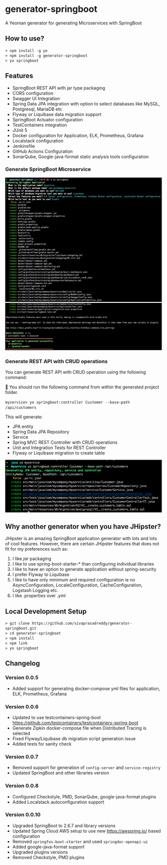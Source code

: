 # generator-springboot
A Yeoman generator for generating Microservices with SpringBoot

## How to use?

```
> npm install -g yo
> npm install -g generator-springboot
> yo springboot
```

## Features

* SpringBoot REST API with jar type packaging
* CORS configuration
* Swagger UI Integration
* Spring Data JPA integration with option to select databases like MySQL, Postgresql, MariaDB etc
* Flyway or Liquibase data migration support
* SpringBoot Actuator configuration
* TestContainers integration
* JUnit 5 
* Docker configuration for Application, ELK, Prometheus, Grafana
* Localstack configuration
* Jenkinsfile
* GitHub Actions Configuration
* SonarQube, Google-java-format static analysis tools configuration


### Generate SpringBoot Microservice

![Microservice Generation](docs/server-generation-1.png)
![Microservice Generation](docs/server-generation-2.png)

### Generate REST API with CRUD operations
You can generate REST API with CRUD operation using the following command:

:high_brightness: You should run the following command from within the generated project folder. 

`myservice> yo springboot:controller Customer --base-path /api/customers`

This will generate:
* JPA entity
* Spring Data JPA Repository
* Service
* Spring MVC REST Controller with CRUD operations
* Unit and Integration Tests for REST Controller
* Flyway or Liquibase migration to create table

![CRUD Generation](docs/crud-generation.png)


## Why another generator when you have JHipster?
JHipster is an amazing SpringBoot application generator with lots and lots of cool features.
However, there are certain JHipster features that does not fit for my preferences such as:

1. I like *jar* packaging
2. I like to use spring-boot-starter-* than configuring individual libraries
3. I like to have an option to generate application without spring-security
4. I prefer Flyway to Liquibase
5. I like to have only minimum and required configuration ie no AsyncConfiguration, LocaleConfiguration, CacheConfiguration, Logstash Logging etc.
6. I like .properties over .yml

## Local Development Setup

```
> git clone https://github.com/sivaprasadreddy/generator-springboot.git
> cd generator-springboot
> npm install 
> npm link
> yo springboot
```

## Changelog

### Version 0.0.5
* Added support for generating docker-compose yml files for application, ELK, Prometheus, Grafana

### Version 0.0.6
* Updated to use testcontainers-spring-boot https://github.com/testcontainers/testcontainers-spring-boot
* Generate Zipkin docker-compose file when Distributed Tracing is selected
* Fixed Flyway/Liquibase db migration script generation issue
* Added tests for sanity check

### Version 0.0.7
* Removed support for generation of `config-server` and `service-registry`
* Updated SpringBoot and other libraries version

### Version 0.0.8
* Configured Checkstyle, PMD, SonarQube, google-java-format plugins
* Added Localstack autoconfiguration support

### Version 0.0.10
* Upgraded SpringBoot to 2.6.7 and library versions
* Updated Spring Cloud AWS setup to use new https://awspring.io/ based configuration
* Removed `springfox-boot-starter` and used `springdoc-openapi-ui`
* Added google-java-format support
* Upgraded plugins versions
* Removed Checkstyle, PMD plugins
